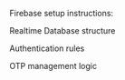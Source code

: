 Firebase setup instructions:

Realtime Database structure

Authentication rules

OTP management logic
